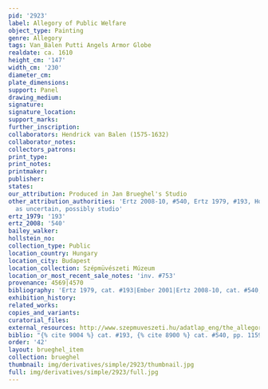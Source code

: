 ```yaml
---
pid: '2923'
label: Allegory of Public Welfare
object_type: Painting
genre: Allegory
tags: Van_Balen Putti Angels Armor Globe
realdate: ca. 1610
height_cm: '147'
width_cm: '230'
diameter_cm: 
plate_dimensions: 
support: Panel
drawing_medium: 
signature: 
signature_location: 
support_marks: 
further_inscription: 
collaborators: Hendrick van Balen (1575-1632)
collaborator_notes: 
collectors_patrons: 
print_type: 
print_notes: 
printmaker: 
publisher: 
states: 
our_attribution: Produced in Jan Brueghel's Studio
other_attribution_authorities: 'Ertz 2008-10, #540, Ertz 1979, #193, Honig database
  as uncertain, possibly studio'
ertz_1979: '193'
ertz_2008: '540'
bailey_walker: 
hollstein_no: 
collection_type: Public
location_country: Hungary
location_city: Budapest
location_collection: Szépmüvészeti Múzeum
location_or_most_recent_sale_notes: 'inv. #753'
provenance: 4569|4570
bibliography: 'Ertz 1979, cat. #193|Ember 2001|Ertz 2008-10, cat. #540, pp. 1159-61'
exhibition_history: 
related_works: 
copies_and_variants: 
curatorial_files: 
external_resources: http://www.szepmuveszeti.hu/adatlap_eng/the_allegory_of_public_welfare_8637
biblio: "{% cite 9004 %} cat. #193, {% cite 8900 %} cat. #540, pp. 1159-61"
order: '42'
layout: brueghel_item
collection: brueghel
thumbnail: img/derivatives/simple/2923/thumbnail.jpg
full: img/derivatives/simple/2923/full.jpg
---
```

